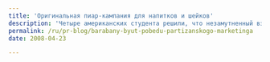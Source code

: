 ```yaml
---
title: 'Оригинальная пиар-кампания для напитков и шейков'
description: 'Четыре американских студента решили, что незамутненный взгляд и творческий потенциал в рекламе важнее опыта и большого бюджета... И оказались правы: их небольшая пиар-акция принесла свои плоды, посетители валом повалили в заведение, торгующее прохладительными напитками и соками.'
permalink: /ru/pr-blog/barabany-byut-pobedu-partizanskogo-marketinga
date: 2008-04-23

---
```


<object width="425" height="355"><param name="movie" value="http://www.youtube.com/v/heG-LKjOS0Y&hl=en"></param><param name="wmode" value="transparent"></param><embed src="http://www.youtube.com/v/heG-LKjOS0Y&amp;hl=en" type="application/x-shockwave-flash" wmode="transparent" width="425" height="355"></embed></object>

